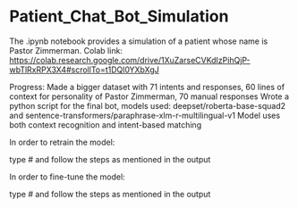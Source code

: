 # Patient_Chat_Bot_Simulation
The .ipynb notebook provides a simulation of a patient whose name is Pastor Zimmerman.
Colab link: https://colab.research.google.com/drive/1XuZarseCVKdIzPihQjP-wbTlRxRPX3X4#scrollTo=t1DQl0YXbXgJ

Progress: Made a bigger dataset with 71 intents and responses, 60 lines of context for personality of Pastor Zimmerman, 70 manual responses
Wrote a python script for the final bot, models used: deepset/roberta-base-squad2 and sentence-transformers/paraphrase-xlm-r-multilingual-v1
Model uses both context recognition and intent-based matching

In order to retrain the model:

  type #<fine-tune-new> and follow the steps as mentioned in the output

In order to fine-tune the model:

  type #<fine-tune-old> and follow the steps as mentioned in the output
